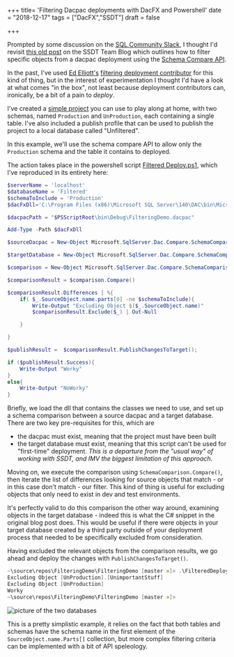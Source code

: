 +++
title=  'Filtering Dacpac deployments with DacFX and Powershell'
date =  "2018-12-17"
tags = ["DacFX","SSDT"]
draft = false

+++

Prompted by some discussion on the [SQL Community Slack](https://sqlps.io/slack/), I thought I'd revisit [this old post](https://blogs.msdn.microsoft.com/ssdt/2016/09/20/schema-compare-in-sqlpackage-and-the-data-tier-application-framework-dacfx/) on the SSDT Team Blog which outlines how to filter specific objects from a dacpac deployment using the [Schema Compare API](https://docs.microsoft.com/en-us/dotnet/api/microsoft.sqlserver.dac.compare?view=sql-dacfx-140.3881.1).

In the past, I've used [Ed Elliott's](https://the.agilesql.club/) [filtering deployment contributor](https://github.com/GoEddie/DeploymentContributorFilterer) for this kind of thing, but in the interest of experimentation I thought I'd have a look at what comes "in the box", not least because deployment contributors can, ironically, be a bit of a pain to _deploy_.

I've created a [simple project](https://github.com/arapaima-uk/FilteringDemo/tree/master/FilteringDemo) you can use to play along at home, with two schemas, named `Production` and `UnProduction`, each containing a single table. I've also included a publish profile that can be used to publish the project to a local database called "Unfiltered".

In this example, we'll use the schema compare API to allow only the `Production` schema and the table it contains to deployed.

The action takes place in the powershell script [Filtered Deploy.ps1](https://github.com/arapaima-uk/FilteringDemo/blob/master/FilteringDemo/FilteredDeploy.ps1), which I've reproduced in its entirety here:

``` powershell
$serverName = 'localhost'
$databaseName = 'Filtered'
$schemaToInclude = 'Production'
$dacFxDll='C:\Program Files (x86)\Microsoft SQL Server\140\DAC\bin\Microsoft.SqlServer.Dac.Extensions.dll'

$dacpacPath = "$PSScriptRoot\bin\Debug\FilteringDemo.dacpac"

Add-Type -Path $dacFxDll

$sourceDacpac = New-Object Microsoft.SqlServer.Dac.Compare.SchemaCompareDacpacEndpoint($dacpacPath);

$targetDatabase = New-Object Microsoft.SqlServer.Dac.Compare.SchemaCompareDatabaseEndpoint("Data Source=$serverName;Initial Catalog=$databaseName;Integrated Security=True;")

$comparison = New-Object Microsoft.SqlServer.Dac.Compare.SchemaComparison($sourceDacpac, $targetDatabase)

$comparisonResult = $comparison.Compare()

$comparisonResult.Differences | %{
	if( $_.SourceObject.name.parts[0] -ne $schemaToInclude){
		Write-Output "Excluding Object $($_.SourceObject.name)"
		$comparisonResult.Exclude($_) | Out-Null

	}

}

$publishResult =  $comparisonResult.PublishChangesToTarget();

if ($publishResult.Success){
	Write-Output "Worky"
}
else{
	Write-Output "NoWorky"
}

```
Briefly, we load the dll that contains the classes we need to use, and set up a schema comparison between a source dacpac and a target database. There are two key pre-requisites for this, which are

* the dacpac must exist, meaning that the project must have been built
* the target database must exist, meaning that this script can't be used for "first-time" deployment. _This is a departure from the "usual way" of working with SSDT, and IMV the biggest limitation of this approach._
  
Moving on, we execute the comparison using `SchemaComparison.Compare()`, then iterate the list of differences looking for source objects that match - or in this case don't match - our filter.  This kind of thing is useful for excluding objects that only need to exist in dev and test environments.

It's perfectly valid to do this comparison the other way around, examining objects in the target database - indeed this is what the C# snippet in the original blog post does. This would be useful if there were objects in your target database created by a third party outside of your deployment process that needed to be specifically excluded from consideration.

Having excluded the relevant objects from the comparison results, we go ahead and deploy the changes with `PublishChangesToTarget()`.

``` powershell
~\source\repos\FilteringDemo\FilteringDemo [master ≡]> .\FilteredDeploy.ps1
Excluding Object [UnProduction].[UnimportantStuff]
Excluding Object [UnProduction]
Worky
~\source\repos\FilteringDemo\FilteringDemo [master ≡]>
```

![picture of the two databases](https://s3-eu-west-1.amazonaws.com/aksidjenakfjg/dacpac-filtering/dbs.png)

This is a pretty simplistic example, it relies on the fact that both tables and schemas have the schema name in the first element of the `SourceObject.name.Parts[]` collection, but more complex filtering criteria can be implemented with a bit of API speleology.